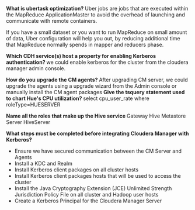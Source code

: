 <strong> What is ubertask optimization? </strong>
Uber jobs are jobs that are executed within the MapReduce ApplicationMaster to avoid the overhead of launching and communicate with remote containers.

If you have a small dataset or you want to run MapReduce on small amount of data, Uber configuration will help you out, by reducing additional time that MapReduce normally spends in mapper and reducers phase.

<strong>Which CDH service(s) host a property for enabling Kerberos authentication? </strong>
we could enable kerberos for the cluster from the cloudera manager admin console.

<strong> How do you upgrade the CM agents? </strong>
After upgrading CM server, we could upgrade the agents using a upgrade wizard from the Admin console or manually install the CM agent packages 
<strong> Give the tsquery statement used to chart Hue's CPU utilization? </strong>
select cpu_user_rate where roleType=HUESERVER

<strong> Name all the roles that make up the Hive service </strong>
Gateway
Hive Metastore Server
HiveServer


<strong> What steps must be completed before integrating Cloudera Manager with Kerberos? </strong>
* Ensure we have secured communication between the CM Server and Agents 
* Install a KDC and Realm
* Install Kerberos client packages on all cluster hosts 
* Install Kerberos client packages hosts that will be used to access the cluster 
* Install the Java Cryptography Extension (JCE) Unlimited Strength Jurisdiction Policy File on all cluster and Hadoop user hosts
* Create a Kerberos Principal for the Cloudera Manager Server

